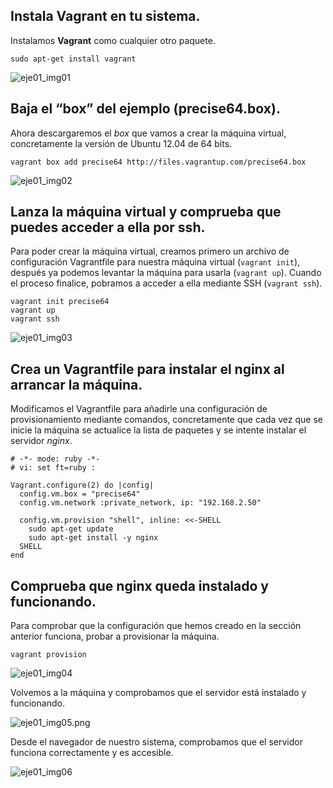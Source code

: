 ## Instala Vagrant en tu sistema.

Instalamos **Vagrant** como cualquier otro paquete.

```
sudo apt-get install vagrant
```

![eje01_img01](https://dl.dropboxusercontent.com/s/ixnapprhrm23zxn/eje01_img01.png)

## Baja el “box” del ejemplo (precise64.box).

Ahora descargaremos el _box_ que vamos a crear la máquina virtual, concretamente la versión de Ubuntu 12.04 de 64 bits.

```
vagrant box add precise64 http://files.vagrantup.com/precise64.box
```

![eje01_img02](https://dl.dropboxusercontent.com/s/kolamd9tl23q1h7/eje01_img02.png)

## Lanza la máquina virtual y comprueba que puedes acceder a ella por ssh.

Para poder crear la máquina virtual, creamos primero un archivo de configuración Vagrantfile para nuestra máquina virtual (`vagrant init`), después ya podemos levantar la máquina para usarla (`vagrant up`). Cuando el proceso finalice, pobramos a acceder a ella mediante SSH (`vagrant ssh`).

```
vagrant init precise64
vagrant up
vagrant ssh
```

![eje01_img03](https://dl.dropboxusercontent.com/s/61jmlp1ffse5tbq/eje01_img03.png)

## Crea un Vagrantfile para instalar el nginx al arrancar la máquina.

Modificamos el Vagrantfile para añadirle una configuración de provisionamiento mediante comandos, concretamente que cada vez que se inicie la máquina se actualice la lista de paquetes y se intente instalar el servidor _nginx_.

```
# -*- mode: ruby -*-
# vi: set ft=ruby :

Vagrant.configure(2) do |config|
  config.vm.box = "precise64"
  config.vm.network :private_network, ip: "192.168.2.50"

  config.vm.provision "shell", inline: <<-SHELL
    sudo apt-get update
    sudo apt-get install -y nginx
  SHELL
end
```

## Comprueba que nginx queda instalado y funcionando.

Para comprobar que la configuración que hemos creado en la sección anterior funciona, probar a provisionar la máquina.

```
vagrant provision
```

![eje01_img04](https://dl.dropboxusercontent.com/s/n3qdwewc9wis4kd/eje01_img04.png)

Volvemos a la máquina y comprobamos que el servidor está instalado y funcionando.

![eje01_img05.png](https://dl.dropboxusercontent.com/s/uafl23t274s3ile/eje01_img05.png)

Desde el navegador de nuestro sistema, comprobamos que el servidor funciona correctamente y es accesible.

![eje01_img06](https://dl.dropboxusercontent.com/s/29xhdo0yp2flv4l/eje01_img06.png)
